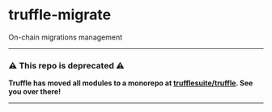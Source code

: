 # truffle-migrate
On-chain migrations management

-----------------------

### :warning: This repo is deprecated :warning:
**Truffle has moved all modules to a monorepo at [trufflesuite/truffle](https://github.com/trufflesuite/truffle). See you over there!**

-----------------------
